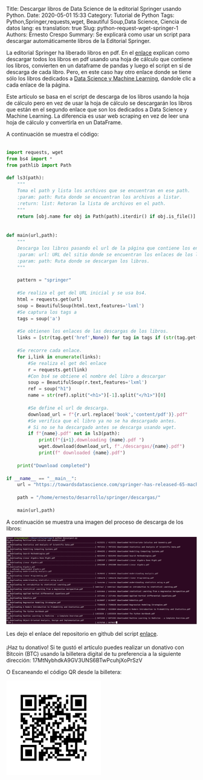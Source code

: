 Title: Descargar libros de Data Science de la editorial Springer usando Python.
Date:  2020-05-01 15:33
Category: Tutorial de Python
Tags: Python,Springer,requests,wget, Beautiful Soup,Data Science, Ciencia de datos
lang: es
translation: true
Slug: python-request-wget-springer-1
Authors: Ernesto Crespo
Summary: Se explicará como usar un script para descargar automáticamente libros de la Editorial Springer.


La editorial Springer ha liberado libros en pdf. En el [enlace](https://towardsdatascience.com/download-all-free-textbooks-from-springer-using-python-bd0b10e0ccc) explican como descargar todos los libros en pdf usando una hoja de cálculo que contiene los libros, convierten en un dataframe de pandas y luego el script en sí de descarga de cada libro. Pero, en este caso hay otro enlace donde se tiene sólo los libros dedicados a [Data Science y Machine Learning](https://towardsdatascience.com/springer-has-released-65-machine-learning-and-data-books-for-free-961f8181f189), dandole clic a cada enlace de la página.

Este artículo se basa en el script de descarga de los libros usando la hoja de cálculo pero en vez de usar la hoja de cálculo se descargarán los libros que están en el segundo enlace que son los dedicados a Data Science y Machine Learning. La diferencia es usar web scraping en vez de leer una hoja de cálculo y convertirla en un DataFrame.

A continuación se muestra el código:

```python

import requests, wget
from bs4 import *
from pathlib import Path

def ls3(path):
    """
    Toma el path y lista los archivos que se encuentran en ese path.
    :param: path: Ruta donde se encuentran los archivos a listar.
    :return: list: Retoran la lista de archivos en el path.
    """
    return [obj.name for obj in Path(path).iterdir() if obj.is_file()]


def main(url,path):
    """     
    Descarga los libros pasando el url de la página que contiene los enlaces.
    :param: url: URL del sitio donde se encuentran los enlaces de los libros a descargar.
    :param: path: Ruta donde se descargan los libros.
    """

    pattern = "springer"

    #Se realiza el get del URL inicial y se usa bs4.
    html = requests.get(url)
    soup = BeautifulSoup(html.text,features='lxml')
    #Se captura los tags a
    tags = soup('a')

    #Se obtienen los enlaces de las descargas de los libros.
    links = [str(tag.get('href',None)) for tag in tags if (str(tag.get('href',None)).find(pattern) != -1) and (str(tag.get('href',None)).find("link") != -1)]

    #Se recorre cada enlace.
    for i,link in enumerate(links):
        #Se realiza el get del enlace
        r = requests.get(link)
        #Con bs4 se obtiene el nombre del libro a descargar
        soup = BeautifulSoup(r.text,features='lxml')
        ref = soup("h1")
        name = str(ref).split("<h1>")[-1].split("</h1>")[0]

        #Se define el url de descarga.
        download_url = f"{r.url.replace('book','content/pdf')}.pdf"
        #Se verifica que el libro ya no se ha descargado antes.
        # Si no se ha descargado antes se descarga usando wget.  
        if f"{name}.pdf" not in ls3(path):   
            print(f"{i+1},downloading {name}.pdf ")
            wget.download(download_url, f"./descargas/{name}.pdf")
            print(f" downloaded {name}.pdf")

    print("Download completed")

if __name__ == "__main__":
    url = "https://towardsdatascience.com/springer-has-released-65-machine-learning-and-data-books-for-free-961f8181f189"

    path = "/home/ernesto/desarrollo/springer/descargas/"

    main(url,path)

```

A continuación se muestra una imagen del proceso de descarga de los libros:

![Captura de pantalla de las descargas](./images/download-springer-books.png)


Les dejo el enlace del repositorio en github del script [enlace](https://github.com/ecrespo/download_springer_ds_ml_books). 

####

¡Haz tu donativo!
Si te gustó el artículo puedes realizar un donativo con Bitcoin (BTC)
usando la billetera digital de tu preferencia a la siguiente
dirección: 17MtNybhdkA9GV3UNS6BTwPcuhjXoPrSzV

O Escaneando el código QR desde la billetera:

![17MtNybhdkA9GV3UNS6BTwPcuhjXoPrSzV](./images/17MtNybhdkA9GV3UNS6BTwPcuhjXoPrSzV.png)
